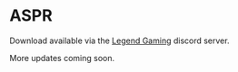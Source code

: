 # ASPR

Download available via the [Legend Gaming](https://discord.gg/2JG2e6RdNX) discord server.

More updates coming soon. 
